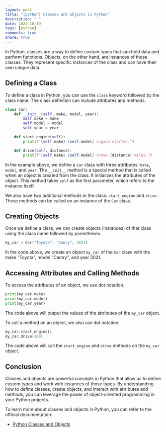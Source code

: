 ```yaml
---
layout: post
title: "[python] Classes and objects in Python"
description: " "
date: 2023-10-19
tags: [python]
comments: true
share: true
---
```


In Python, classes are a way to define custom types that can hold data and perform functions. Objects, on the other hand, are instances of those classes. They represent specific instances of the class and can have their own unique data.

## Defining a Class

To define a class in Python, you can use the `class` keyword followed by the class name. The class definition can include attributes and methods.

```python
class Car:
    def __init__(self, make, model, year):
        self.make = make
        self.model = model
        self.year = year

    def start_engine(self):
        print(f"{self.make} {self.model} engine started.")

    def drive(self, distance):
        print(f"{self.make} {self.model} drove {distance} miles.")

```

In the example above, we define a `Car` class with three attributes: `make`, `model`, and `year`. The `__init__` method is a special method that is called when an object is created from the class. It initializes the attributes of the object. This method takes `self` as the first parameter, which refers to the instance itself.

We also have two additional methods in the class: `start_engine` and `drive`. These methods can be called on an instance of the `Car` class.

## Creating Objects

Once we define a class, we can create objects (instances) of that class using the class name followed by parentheses.

```python
my_car = Car("Toyota", "Camry", 2021)
```

In the code above, we create an object `my_car` of the `Car` class with the make "Toyota", model "Camry", and year 2021.

## Accessing Attributes and Calling Methods

To access the attributes of an object, we use dot notation.

```python
print(my_car.make)
print(my_car.model)
print(my_car.year)
```

The code above will output the values of the attributes of the `my_car` object.

To call a method on an object, we also use dot notation.

```python
my_car.start_engine()
my_car.drive(100)
```

The code above will call the `start_engine` and `drive` methods on the `my_car` object.

## Conclusion

Classes and objects are powerful concepts in Python that allow us to define custom types and work with instances of those types. By understanding how to define classes, create objects, and interact with attributes and methods, you can leverage the power of object-oriented programming in your Python projects.

To learn more about classes and objects in Python, you can refer to the official documentation:
- [Python Classes and Objects](https://docs.python.org/3/tutorial/classes.html)